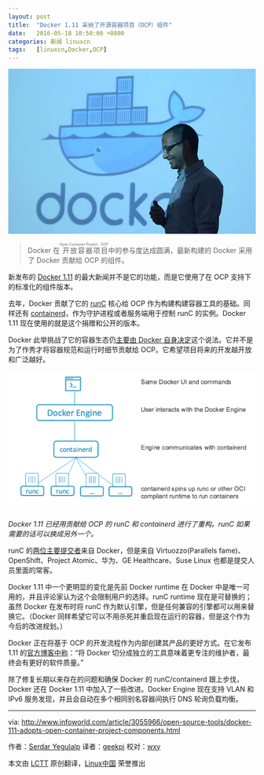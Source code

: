 ```yaml
---
layout: post
title:	"Docker 1.11 采纳了开源容器项目（OCP）组件"
date:	2016-05-18 10:50:00 +0800 
categories:	新闻 linuxcn 
tags:	[linuxcn,Docker,OCP]
---
```



![](/Asserts/Images/album/201605/18/105011sy3ro39oo97k3vn6.jpg)



> 
> Docker 在<ruby> 开放容器项目 <rp>  （ </rp> <rt>  Open Container Project，OCP </rt> <rp>  ） </rp></ruby>中的参与度达成圆满，最新构建的 Docker 采用了 Docker 贡献给 OCP 的组件。
> 
> 
> 


新发布的 [Docker 1.11](https://blog.docker.com/2016/04/docker-engine-1-11-runc/) 的最大新闻并不是它的功能，而是它使用了在 OCP 支持下的标准化的组件版本。


去年，Docker 贡献了它的 [runC](http://runc.io/) 核心给 OCP 作为构建构建容器工具的基础。同样还有 [containerd](https://containerd.tools/)，作为守护进程或者服务端用于控制 runC 的实例。Docker 1.11 现在使用的就是这个捐赠和公开的版本。


Docker 此举挑战了它的容器生态仍[主要由 Docker 自身决定](http://www.infoworld.com/article/2876801/application-virtualization/docker-reorganization-grows-up.html)这个说法。它并不是为了作秀才将容器规范和运行时细节贡献给 OCP。它希望项目将来的开发越开放和广泛越好。


![](/Asserts/Images/album/201605/18/105018gj53xjprlj8pko8w.png)


*Docker 1.11 已经用贡献给 OCP 的 runC 和 containerd 进行了重构。runC 如果需要的话可以换成另外一个。*


runC 的[两位主要提交者](https://github.com/opencontainers/runc/graphs/contributors)来自 Docker，但是来自 Virtuozzo(Parallels fame)、OpenShift、Project Atomic、华为、GE Healthcare、Suse Linux 也都是提交人员里面的常客。


Docker 1.11 中一个更明显的变化是先前 Docker runtime 在 Docker 中是唯一可用的，并且评论家认为这个会限制用户的选择。runC runtime 现在是可替换的；虽然 Docker 在发布时将 runC 作为默认引擎，但是任何兼容的引擎都可以用来替换它。（Docker 同样希望它可以不用杀死并重启现在运行的容器，但是这个作为今后的改进规划。）


Docker 正在将基于 OCP 的开发流程作为内部创建其产品的更好方式。在它发布 1.11 的[官方博客中称](https://blog.docker.com/2016/04/docker-engine-1-11-runc/)：“将 Docker 切分成独立的工具意味着更专注的维护者，最终会有更好的软件质量。”


除了修复长期以来存在的问题和确保 Docker 的 runC/containerd 跟上步伐，Docker 还在 Docker 1.11 中加入了一些改进。Docker Engine 现在支持 VLAN 和 IPv6 服务发现，并且会自动在多个相同别名容器间执行 DNS 轮询负载均衡。




---


via: <http://www.infoworld.com/article/3055966/open-source-tools/docker-111-adopts-open-container-project-components.html>


作者：[Serdar Yegulalp](http://www.infoworld.com/author/Serdar-Yegulalp/) 译者：[geekpi](https://github.com/geekpi) 校对：[wxy](https://github.com/wxy)


本文由 [LCTT](https://github.com/LCTT/TranslateProject) 原创翻译，[Linux中国](https://linux.cn/) 荣誉推出
